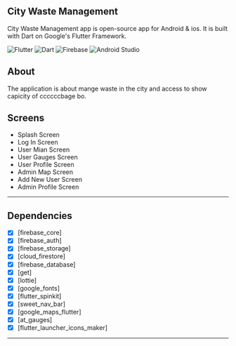 ## City Waste Management<br>

City Waste Management app is open-source  app for Android & ios. It is built with Dart on Google's Flutter Framework.

![Flutter](https://img.shields.io/badge/Flutter-%2302569B.svg?style=for-the-badge&logo=Flutter&logoColor=white)
![Dart](https://img.shields.io/badge/Dart-0175C2?style=for-the-badge&logo=dart&logoColor=white)
![Firebase](https://img.shields.io/badge/Firebase-039BE5?style=for-the-badge&logo=Firebase&logoColor=white)
![Android Studio](https://img.shields.io/badge/Android%20Studio-3DDC84.svg?style=for-the-badge&logo=android-studio&logoColor=white)



## About
The application is about mange waste in the city and access to show capicity of ccccccbage bo.

## Screens

-   Splash Screen
-   Log In Screen
-   User Mian Screen
-   User Gauges Screen
-   User Profile Screen
-   Admin Map Screen
-   Add New User Screen
-   Admin  Profile Screen
--------------------------------
## Dependencies
- [x] [firebase_core]
- [x] [firebase_auth]
- [x] [firebase_storage]
- [x] [cloud_firestore]
- [x] [firebase_database]
- [x] [get]
- [x] [lottie]
- [x] [google_fonts]
- [x] [flutter_spinkit]
- [x] [sweet_nav_bar]
- [x] [google_maps_flutter]
- [x] [at_gauges]
- [x] [flutter_launcher_icons_maker]
--------------------------
